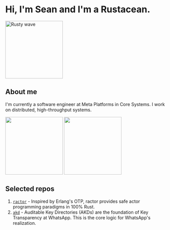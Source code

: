 # Hi, I'm Sean and I'm a Rustacean.

<p>
  <img height="180em" src="https://rustacean.net/assets/rustacean-flat-gesture.svg" alt="Rusty wave" />
</p>

## About me

I'm currently a software engineer at Meta Platforms in Core Systems. I work on distributed, high-throughput systems.

<p>
  <img height="180em" src="https://github-readme-stats.vercel.app/api?username=slawlor&show_icons=true&hide_border=true&&count_private=true&include_all_commits=true&theme=tokyonight" />
  <img height="180em" src="https://github-readme-stats.vercel.app/api/top-langs/?username=slawlor&exclude_repo=KNN-Image-Classification&show_icons=true&hide_border=true&layout=compact&langs_count=120&theme=tokyonight&hide=hide%3Dphp,html,java,css,objective-c,tsql,shell,c%23,roff"/>
</p>

## Selected repos

1. [`ractor`](https://github.com/slawlor/ractor) - Inspired by Erlang's OTP, ractor provides safe actor programming paradigms in 100% Rust.
2. [`akd`](https://github.com/facebook/akd) - Auditable Key Directories (AKDs) are the foundation of Key Transparency at WhatsApp. This is the core logic for WhatsApp's realization.

<!--
**slawlor/slawlor** is a ✨ _special_ ✨ repository because its `README.md` (this file) appears on your GitHub profile.

Here are some ideas to get you started:

- 🔭 I’m currently working on ...
- 🌱 I’m currently learning ...
- 👯 I’m looking to collaborate on ...
- 🤔 I’m looking for help with ...
- 💬 Ask me about ...
- 📫 How to reach me: ...
- 😄 Pronouns: ...
- ⚡ Fun fact: ...
-->
